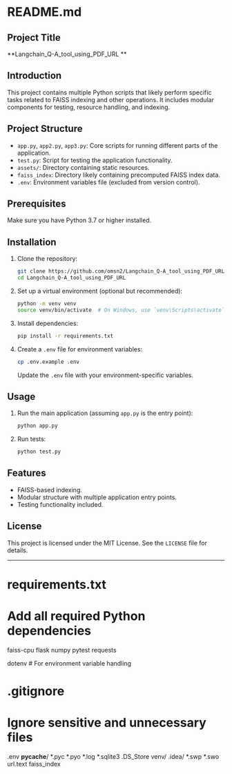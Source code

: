 # README.md

## Project Title
**Langchain_Q-A_tool_using_PDF_URL
**

## Introduction
This project contains multiple Python scripts that likely perform specific tasks related to FAISS indexing and other operations. It includes modular components for testing, resource handling, and indexing.

## Project Structure
- `app.py`, `app2.py`, `app3.py`: Core scripts for running different parts of the application.
- `test.py`: Script for testing the application functionality.
- `assets/`: Directory containing static resources.
- `faiss_index`: Directory likely containing precomputed FAISS index data.
- `.env`: Environment variables file (excluded from version control).


## Prerequisites
Make sure you have Python 3.7 or higher installed.

## Installation
1. Clone the repository:
   ```bash
   git clone https://github.com/omsn2/Langchain_Q-A_tool_using_PDF_URL.git
   cd Langchain_Q-A_tool_using_PDF_URL
   ```

2. Set up a virtual environment (optional but recommended):
   ```bash
   python -m venv venv
   source venv/bin/activate  # On Windows, use `venv\Scripts\activate`
   ```

3. Install dependencies:
   ```bash
   pip install -r requirements.txt
   ```

4. Create a `.env` file for environment variables:
   ```bash
   cp .env.example .env
   ```
   Update the `.env` file with your environment-specific variables.

## Usage
1. Run the main application (assuming `app.py` is the entry point):
   ```bash
   python app.py
   ```

2. Run tests:
   ```bash
   python test.py
   ```

## Features
- FAISS-based indexing.
- Modular structure with multiple application entry points.
- Testing functionality included.

## License
This project is licensed under the MIT License. See the `LICENSE` file for details.

---

# requirements.txt
# Add all required Python dependencies
faiss-cpu
flask
numpy
pytest
requests

dotenv  # For environment variable handling

# .gitignore
# Ignore sensitive and unnecessary files
.env
__pycache__/
*.pyc
*.pyo
*.log
*.sqlite3
.DS_Store
venv/
.idea/
*.swp
*.swo
url.text
faiss_index

